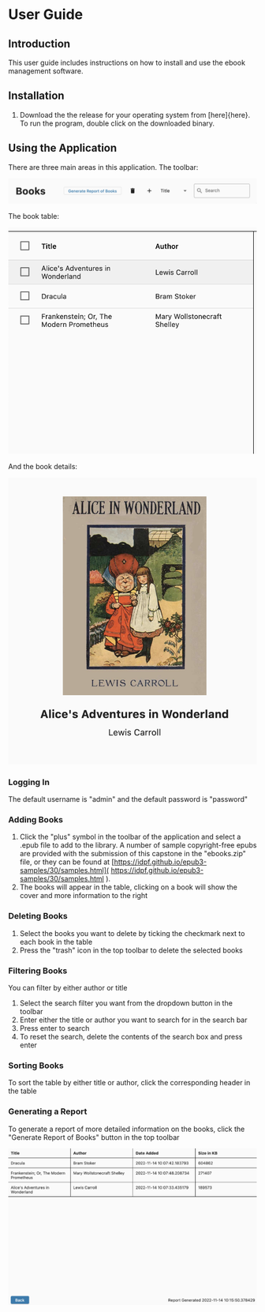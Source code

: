 # User Guide
## Introduction
This user guide includes instructions on how to install and use the ebook management software.

## Installation
1. Download the the release for your operating system from [here]{here}. To run the program, double click on the downloaded binary.

## Using the Application
There are three main areas in this application. The toolbar:

![The application toolbar](./readme_assets/toolbar.png)

The book table:

![The book table](./readme_assets/booktable.png)

And the book details:

![The book details](./readme_assets/bookdetails.png)

### Logging In
The default username is "admin" and the default password is "password"

### Adding Books
1. Click the "plus" symbol in the toolbar of the application and select a .epub file to add to the library. A number of sample copyright-free epubs are provided with the submission of this capstone in the "ebooks.zip" file, or they can be found at [https://idpf.github.io/epub3-samples/30/samples.html]( https://idpf.github.io/epub3-samples/30/samples.html ).
2. The books will appear in the table, clicking on a book will show the cover and more information to the right

### Deleting Books
1. Select the books you want to delete by ticking the checkmark next to each book in the table
2. Press the "trash" icon in the top toolbar to delete the selected books

### Filtering Books
You can filter by either author or title

1. Select the search filter you want from the dropdown button in the toolbar
2. Enter either the title or author you want to search for in the search bar
3. Press enter to search
4. To reset the search, delete the contents of the search box and press enter

### Sorting Books
To sort the table by either title or author, click the corresponding header in the table

### Generating a Report
To generate a report of more detailed information on the books, click the "Generate Report of Books" button in the top toolbar

![Sample Report](./readme_assets/report.png)

